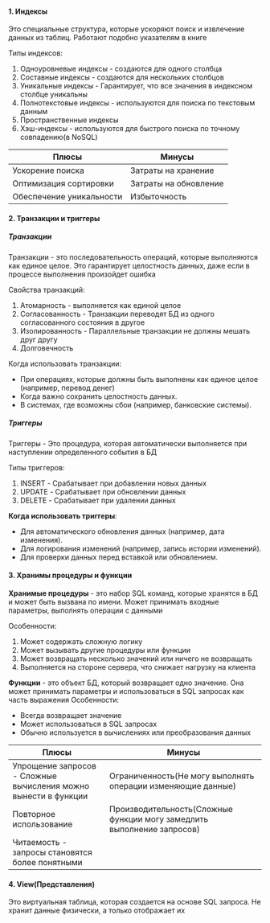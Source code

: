 #### 1. Индексы
Это специальные структура, которые ускоряют поиск и извлечение данных из таблиц. Работают подобно указателям в книге 

Типы индексов:
1. Одноуровневые индексы - создаются для одного столбца
2. Составные индексы - создаются для нескольких столбцов
3. Уникальные индексы - Гарантирует, что все значения в индексном столбце уникальны
4. Полнотекстовые индексы - используются для поиска по текстовым данным
5. Пространственные индексы
6. Хэш-индексы - используются для быстрого поиска по точному совпадению(в NoSQL)


| Плюсы                    | Минусы                |
| ------------------------ | --------------------- |
| Ускорение поиска         | Затраты на хранение   |
| Оптимизация сортировки   | Затраты на обновление |
| Обеспечение уникальности | Избыточность          |

#### 2. Транзакции и триггеры

##### Транзакции
Транзакции - это последовательность операций, которые выполняются как единое целое. Это гарантирует целостность данных, даже если в процессе выполнения произойдет ошибка

Свойства транзакций:
1. Атомарность - выполняется как единой целое
2. Согласованность - Транзакции переводят БД из одного согласованного состояния в другое
3. Изолированность - Параллельные транзакции не должны мешать друг другу 
4. Долговечность

Когда использовать транзакции:
- При операциях, которые должны быть выполнены как единое целое (например, перевод денег)
- Когда важно сохранить целостность данных.
- В системах, где возможны сбои (например, банковские системы).

##### Триггеры
Триггеры - Это процедура, которая автоматически выполняется при наступлении определенного события в БД 

Типы триггеров:
1. INSERT - Срабатывает при добавлении новых данных
2. UPDATE - Срабатывает при обновлении данных
3. DELETE - Срабатывает при удалении данных

**Когда использовать триггеры**:
- Для автоматического обновления данных (например, дата изменения).
- Для логирования изменений (например, запись истории изменений).
- Для проверки данных перед вставкой или обновлением.


#### 3. Хранимы процедуры и функции 
**Хранимые процедуры** - это набор SQL команд, которые хранятся в БД и может быть вызвана по имени. Может принимать входные параметры, выполнять операции с данными

Особенности:
1. Может содержать сложную логику
2. Может вызывать другие процедуры или функции
3. Может возвращать несколько значений или ничего не возвращать
4. Выполняется на стороне сервера, что снижает нагрузку на клиента

**Функции** - это объект БД, который возвращает одно значение. Она может принимать параметры и использоваться в SQL запросах как часть выражения
Особенности:
- Всегда возвращает значение 
- Может использоваться в SQL запросах
- Обычно используется в вычислениях или преобразования данных

| Плюсы                                                           | Минусы                                                                 |
| --------------------------------------------------------------- | ---------------------------------------------------------------------- |
| Упрощение запросов - Сложные вычисления можно вынести в функции | Ограниченность(Не могу выполнять операции изменяющие данные)           |
| Повторное использование                                         | Производительность(Сложные функции могу замедлить выполнение запросов) |
| Читаемость - запросы становятся более понятными                 |                                                                        |

#### 4. View(Представления)
Это виртуальная таблица, которая создается на основе SQL запроса. Не хранит данные физически, а только отображает их